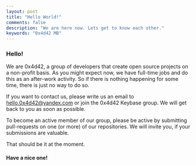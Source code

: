 ```yaml
---
layout: post
title: "Hello World!"
comments: false
description: "We are here now. Lets get to know each other."
keywords: "0x4d42 MB"
---
```


### Hello!

We are 0x4d42, a group of developers that create open source projects on a non-profit basis. As you might expect now, we have full-time jobs and do this as an after-work activity. So if there is nothing happening for some time, there is just no way to do so.

If you want to contact us, please write us an email to hello.0x4d42@yandex.com or join the 0x4d42 Keybase group. We will get back to you as soon as possible.

To become an active member of our group, please be active by submitting pull-requests on one (or more) of our repositories. We will invite you, if your submissions are valuable.


That should be it at the moment.


#### Have a nice one!
